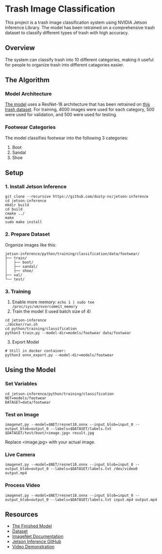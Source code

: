 # Trash Image Classification

This project is a trash image classification system using NVIDIA Jetson Inference Library. The model has been retrained on a comprehensive trash dataset to classify different types of trash with high accuracy.

## Overview

The system can classify trash into 10 different categories, making it useful for people to organize trash into different catagories easier.

## The Algorithm

### Model Architecture

[The model](https://drive.google.com/file/d/1rxGChiVVU55-F3HUiedWlTLn6W6AyduL/view?usp=sharing) uses a ResNet-18 architecture that has been retrained on [this trash dataset](https://www.kaggle.com/datasets/hasibalmuzdadid/shoe-vs-sandal-vs-boot-dataset-15k-images). For training, 4000 images were used for each category, 500 were used for validation, and 500 were used for testing.

### Footwear Categories

The model classifies footwear into the following 3 categories:

1. Boot
2. Sandal
3. Shoe

## Setup

### 1. Install Jetson Inference

```
git clone --recursive https://github.com/dusty-nv/jetson-inference
cd jetson-inference
mkdir build
cd build
cmake ../
make
sudo make install
```

### 2. Prepare Dataset

Organize images like this:
```
jetson-inference/python/training/classification/data/footwear/
├── train/
│   ├── boot/
│   ├── sandal/
│   ├── shoe/
├── val/
└── test/

```

### 3. Training

1. Enable more memory: `echo 1 | sudo tee /proc/sys/vm/overcommit_memory`
2. Train the model (I used batch size of 4)
  ```
  cd jetson-inference
  ./docker/run.sh
  cd python/training/classification
  python3 train.py --model-dir=models/footwear data/footwear
  ```
3. Export Model
  ```
  # Still in docker container:
  python3 onnx_export.py --model-dir=models/footwear
  ```

## Using the Model

### Set Variables
```
cd jetson-inference/python/training/classification
NET=models/footwear
DATASET=data/footwear
```

### Test on Image
```
imagenet.py --model=$NET/resnet18.onnx --input_blob=input_0 --output_blob=output_0 --labels=$DATASET/labels.txt $DATASET/test/boot/<image.jpg> result.jpg
```
Replace <image.jpg> with your actual image.
### Live Camera
```
imagenet.py --model=$NET/resnet18.onnx --input_blob=input_0 --output_blob=output_0 --labels=$DATASET/labels.txt /dev/video0 output.mp4
```

### Process Video
```
imagenet.py --model=$NET/resnet18.onnx --input_blob=input_0 --output_blob=output_0 --labels=$DATASET/labels.txt input.mp4 output.mp4
```

## Resources
* [The Finished Model](https://drive.google.com/file/d/1rxGChiVVU55-F3HUiedWlTLn6W6AyduL/view?usp=sharing)
* [Dataset](https://www.kaggle.com/datasets/hasibalmuzdadid/shoe-vs-sandal-vs-boot-dataset-15k-images)
* [ImageNet Documentation](https://github.com/dusty-nv/jetson-inference/blob/master/docs/imagenet-console-2.md)
* [Jetson Inference GitHub](https://github.com/dusty-nv/jetson-inference)
* [Video Demonstration](https://youtu.be/iGFWuKGNE6Y)
